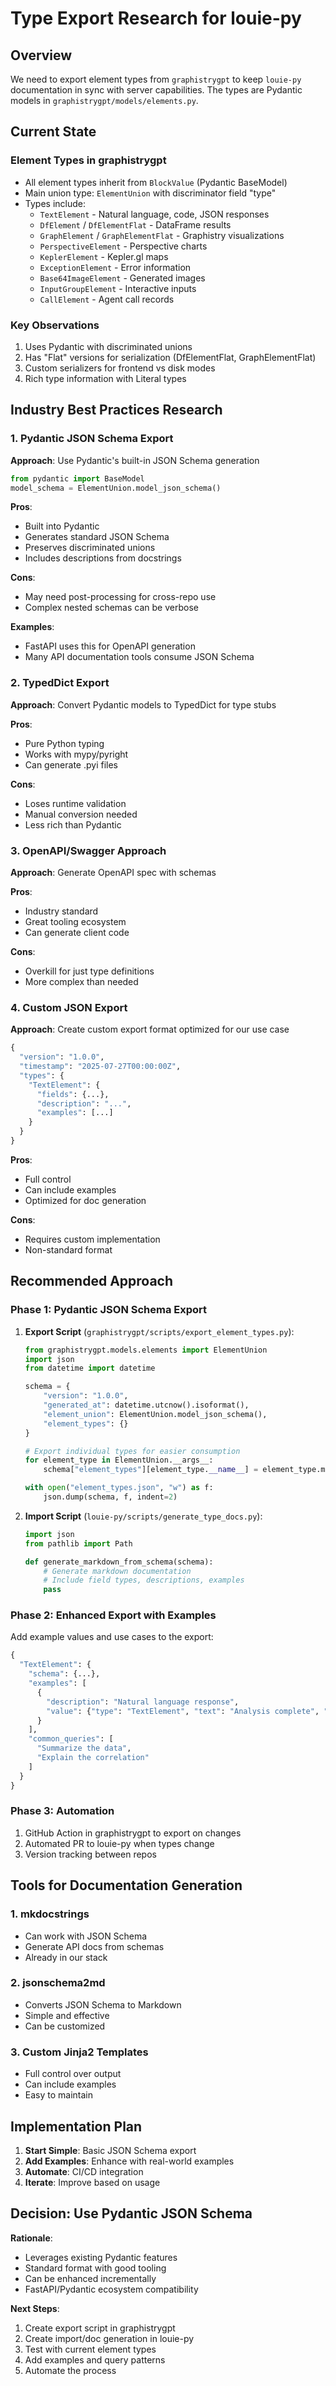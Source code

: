# Type Export Research for louie-py

## Overview

We need to export element types from `graphistrygpt` to keep `louie-py` documentation in sync with server capabilities. The types are Pydantic models in `graphistrygpt/models/elements.py`.

## Current State

### Element Types in graphistrygpt
- All element types inherit from `BlockValue` (Pydantic BaseModel)
- Main union type: `ElementUnion` with discriminator field "type"
- Types include:
  - `TextElement` - Natural language, code, JSON responses
  - `DfElement` / `DfElementFlat` - DataFrame results
  - `GraphElement` / `GraphElementFlat` - Graphistry visualizations
  - `PerspectiveElement` - Perspective charts
  - `KeplerElement` - Kepler.gl maps
  - `ExceptionElement` - Error information
  - `Base64ImageElement` - Generated images
  - `InputGroupElement` - Interactive inputs
  - `CallElement` - Agent call records

### Key Observations
1. Uses Pydantic with discriminated unions
2. Has "Flat" versions for serialization (DfElementFlat, GraphElementFlat)
3. Custom serializers for frontend vs disk modes
4. Rich type information with Literal types

## Industry Best Practices Research

### 1. Pydantic JSON Schema Export

**Approach**: Use Pydantic's built-in JSON Schema generation

```python
from pydantic import BaseModel
model_schema = ElementUnion.model_json_schema()
```

**Pros**:
- Built into Pydantic
- Generates standard JSON Schema
- Preserves discriminated unions
- Includes descriptions from docstrings

**Cons**:
- May need post-processing for cross-repo use
- Complex nested schemas can be verbose

**Examples**:
- FastAPI uses this for OpenAPI generation
- Many API documentation tools consume JSON Schema

### 2. TypedDict Export

**Approach**: Convert Pydantic models to TypedDict for type stubs

**Pros**:
- Pure Python typing
- Works with mypy/pyright
- Can generate .pyi files

**Cons**:
- Loses runtime validation
- Manual conversion needed
- Less rich than Pydantic

### 3. OpenAPI/Swagger Approach

**Approach**: Generate OpenAPI spec with schemas

**Pros**:
- Industry standard
- Great tooling ecosystem
- Can generate client code

**Cons**:
- Overkill for just type definitions
- More complex than needed

### 4. Custom JSON Export

**Approach**: Create custom export format optimized for our use case

```python
{
  "version": "1.0.0",
  "timestamp": "2025-07-27T00:00:00Z",
  "types": {
    "TextElement": {
      "fields": {...},
      "description": "...",
      "examples": [...]
    }
  }
}
```

**Pros**:
- Full control
- Can include examples
- Optimized for doc generation

**Cons**:
- Requires custom implementation
- Non-standard format

## Recommended Approach

### Phase 1: Pydantic JSON Schema Export

1. **Export Script** (`graphistrygpt/scripts/export_element_types.py`):
   ```python
   from graphistrygpt.models.elements import ElementUnion
   import json
   from datetime import datetime
   
   schema = {
       "version": "1.0.0",
       "generated_at": datetime.utcnow().isoformat(),
       "element_union": ElementUnion.model_json_schema(),
       "element_types": {}
   }
   
   # Export individual types for easier consumption
   for element_type in ElementUnion.__args__:
       schema["element_types"][element_type.__name__] = element_type.model_json_schema()
   
   with open("element_types.json", "w") as f:
       json.dump(schema, f, indent=2)
   ```

2. **Import Script** (`louie-py/scripts/generate_type_docs.py`):
   ```python
   import json
   from pathlib import Path
   
   def generate_markdown_from_schema(schema):
       # Generate markdown documentation
       # Include field types, descriptions, examples
       pass
   ```

### Phase 2: Enhanced Export with Examples

Add example values and use cases to the export:

```python
{
  "TextElement": {
    "schema": {...},
    "examples": [
      {
        "description": "Natural language response",
        "value": {"type": "TextElement", "text": "Analysis complete", "language": "Markdown"}
      }
    ],
    "common_queries": [
      "Summarize the data",
      "Explain the correlation"
    ]
  }
}
```

### Phase 3: Automation

1. GitHub Action in graphistrygpt to export on changes
2. Automated PR to louie-py when types change
3. Version tracking between repos

## Tools for Documentation Generation

### 1. mkdocstrings
- Can work with JSON Schema
- Generate API docs from schemas
- Already in our stack

### 2. jsonschema2md
- Converts JSON Schema to Markdown
- Simple and effective
- Can be customized

### 3. Custom Jinja2 Templates
- Full control over output
- Can include examples
- Easy to maintain

## Implementation Plan

1. **Start Simple**: Basic JSON Schema export
2. **Add Examples**: Enhance with real-world examples
3. **Automate**: CI/CD integration
4. **Iterate**: Improve based on usage

## Decision: Use Pydantic JSON Schema

**Rationale**:
- Leverages existing Pydantic features
- Standard format with good tooling
- Can be enhanced incrementally
- FastAPI/Pydantic ecosystem compatibility

**Next Steps**:
1. Create export script in graphistrygpt
2. Create import/doc generation in louie-py
3. Test with current element types
4. Add examples and query patterns
5. Automate the process